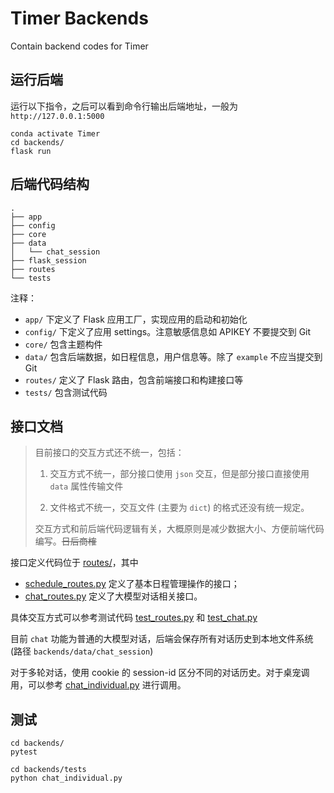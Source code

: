 # Timer Backends

Contain backend codes for Timer

## 运行后端

运行以下指令，之后可以看到命令行输出后端地址，一般为 `http://127.0.0.1:5000`

```
conda activate Timer
cd backends/
flask run
```

## 后端代码结构

```
.
├── app
├── config
├── core
├── data
│   └── chat_session
├── flask_session
├── routes
└── tests
```

注释：

+ `app/` 下定义了 Flask 应用工厂，实现应用的启动和初始化
+ `config/` 下定义了应用 settings。注意敏感信息如 APIKEY 不要提交到 Git
+ `core/` 包含主题构件
+ `data/` 包含后端数据，如日程信息，用户信息等。除了 `example` 不应当提交到 Git
+ `routes/` 定义了 Flask 路由，包含前端接口和构建接口等
+ `tests/` 包含测试代码


## 接口文档

> 目前接口的交互方式还不统一，包括：
> 
> 1. 交互方式不统一，部分接口使用 `json` 交互，但是部分接口直接使用 `data` 属性传输文件
> 
> 2. 文件格式不统一，交互文件 (主要为 `dict`) 的格式还没有统一规定。
>
> 交互方式和前后端代码逻辑有关，大概原则是减少数据大小、方便前端代码编写。~~日后商榷~~

接口定义代码位于 [routes/](/backends/routes/)，其中 

+ [schedule_routes.py](/backends/routes/schedule_routes.py) 定义了基本日程管理操作的接口；
+ [chat_routes.py](/backends/routes/chat_routes.py) 定义了大模型对话相关接口。

具体交互方式可以参考测试代码 [test_routes.py](/backends/tests/test_schedule_routes.py) 和 [test_chat.py](/backends/tests/test_chat.py)

目前 `chat` 功能为普通的大模型对话，后端会保存所有对话历史到本地文件系统 (路径 `backends/data/chat_session`)

对于多轮对话，使用 cookie 的 session-id 区分不同的对话历史。对于桌宠调用，可以参考 [chat_individual.py](/backends/tests/chat_individual.py) 进行调用。

## 测试

```
cd backends/
pytest
```

```
cd backends/tests
python chat_individual.py
```